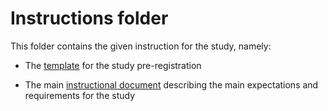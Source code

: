 # Instructions folder

This folder contains the given instruction for the study, namely:

 - The [template](https://github.com/EdDataScienceEES/challenge-3-nicolelikesharks/blob/master/Instructions/preregistration_template.md) for the study pre-registration
 
 - The main [instructional document](https://github.com/EdDataScienceEES/challenge-3-nicolelikesharks/blob/master/Instructions/Instructions.md) describing the main expectations and requirements for the study
